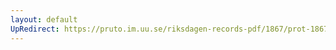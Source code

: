 ```yaml
---
layout: default
UpRedirect: https://pruto.im.uu.se/riksdagen-records-pdf/1867/prot-1867--fk--328/prot-1867--fk--328_016.pdf
---
```

